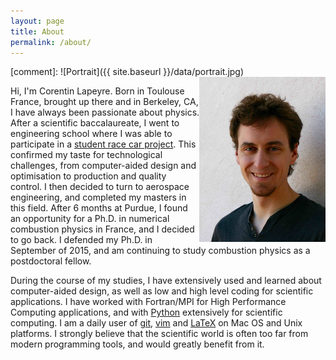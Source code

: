 ```yaml
---
layout: page
title: About
permalink: /about/
---
```


[comment]: ![Portrait]({{ site.baseurl }}/data/portrait.jpg)
<img src="/data/portrait.jpg" width="40%" align="right">

Hi, I'm Corentin Lapeyre. Born in Toulouse France, brought up there and in
Berkeley, CA, I have always been passionate about physics. After a scientific
baccalaureate, I went to engineering school where I was able to participate in
a [student race car project](http://www.epsa-team.com/). This confirmed my
taste for technological challenges, from computer-aided design and optimisation
to production and quality control.  I then decided to turn to aerospace
engineering, and completed my masters in this field.  After 6 months at Purdue,
I found an opportunity for a Ph.D. in numerical combustion physics in France,
and I decided to go back.  I defended my Ph.D. in September of 2015, and am
continuing to study combustion physics as a postdoctoral fellow.

During the course of my studies, I have extensively used and learned about
computer-aided design, as well as low and high level coding for scientific
applications.  I have worked with Fortran/MPI for High Performance Computing
applications, and with [Python](https://www.python.org/) extensively for
scientific computing.  I am a daily user of [git](https://git-scm.com/),
[vim](http://www.vim.org/) and [LaTeX](https://tug.org/mactex/) on Mac OS and
Unix platforms.  I strongly believe that the scientific world is often too far
from modern programming tools, and would greatly benefit from it.
